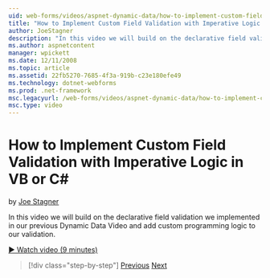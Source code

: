 ```yaml
---
uid: web-forms/videos/aspnet-dynamic-data/how-to-implement-custom-field-validation-with-imperative-logic-in-vb-or-c
title: "How to Implement Custom Field Validation with Imperative Logic in VB or C# | Microsoft Docs"
author: JoeStagner
description: "In this video we will build on the declarative field validation we implemented in our previous Dynamic Data Video and add custom programming logic to our val..."
ms.author: aspnetcontent
manager: wpickett
ms.date: 12/11/2008
ms.topic: article
ms.assetid: 22fb5270-7685-4f3a-919b-c23e180efe49
ms.technology: dotnet-webforms
ms.prod: .net-framework
msc.legacyurl: /web-forms/videos/aspnet-dynamic-data/how-to-implement-custom-field-validation-with-imperative-logic-in-vb-or-c
msc.type: video
---
```

How to Implement Custom Field Validation with Imperative Logic in VB or C#
====================
by [Joe Stagner](https://github.com/JoeStagner)

In this video we will build on the declarative field validation we implemented in our previous Dynamic Data Video and add custom programming logic to our validation.

[&#9654; Watch video (9 minutes)](https://channel9.msdn.com/Blogs/ASP-NET-Site-Videos/how-to-implement-custom-field-validation-with-imperative-logic-in-vb-or-c)

>[!div class="step-by-step"]
[Previous](how-to-use-attribute-validation-in-aspnet-dynamic-data-applications.md)
[Next](how-to-remove-columns-from-your-dynamicdata-data-grids.md)
